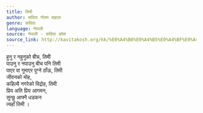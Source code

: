 ```yaml
---
title: तिमी
author: सविता गौतम दाहाल
genre: कविता
language: नेपाली
source: नेपाली - कविता कोश
source_link: http://kavitakosh.org/kk/%E0%A4%B8%E0%A4%B5%E0%A4%BF%E0%A4%A4%E0%A4%BE_%E0%A4%97%E0%A5%8C%E0%A4%A4%E0%A4%AE_%E0%A4%A6%E0%A4%BE%E0%A4%B9%E0%A4%BE%E0%A4%B2
---
```


हुनु र नहुनुको बीच, तिमी  
पाउनु र नपाउनु बीच पनि तिमी  
पाएर वा गुमाएर पुग्ने ठाँऊ, तिमी  
जीवनको मोह,  
कहिल्यै नगरेको विद्रोह, तिमी  
प्रिय अति प्रिय आगमन,  
सुन्छु आफ्नै धडकन  
त्यहाँ तिमी ।
